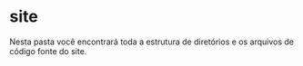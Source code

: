 site
====

Nesta pasta você encontrará toda a estrutura de diretórios e os arquivos de código fonte do site.
